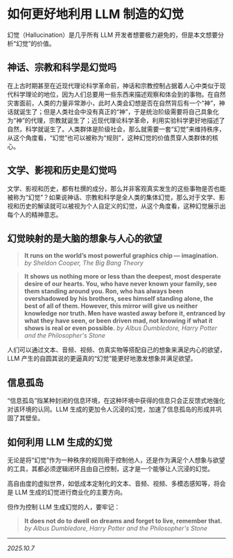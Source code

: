 # 如何更好地利用 LLM 制造的幻觉

幻觉（Hallucination）是几乎所有 LLM 开发者想要极力避免的，但是本文想要分析“幻觉”的价值。

## 神话、宗教和科学是幻觉吗

在上古时期甚至在近现代理论科学革命前，神话和宗教控制占据着人心中类似于现代科学理论的地位，因为人们总要用一些东西来描述观察和体会到的事物。在自然灾害面前，人类的力量非常渺小，此时人类会幻想是否在自然背后有一个“神”，神话就诞生了；但是人类社会中没有真正的“神”，于是统治阶级需要将自己具象化为“神”的代理，宗教就诞生了；近现代理论科学革命，利用实验科学更好地描述了自然，科学就诞生了。人类群体是阶级社会，那么就需要一套“幻觉”来维持秩序，从这个角度看，“幻觉”也可以被称为“规则”，这种幻觉的价值贯穿人类群体的核心。

## 文学、影视和历史是幻觉吗

文学、影视和历史，都有杜撰的成分，那么并非客观真实发生的这些事物是否也能被称为“幻觉”？如果说神话、宗教和科学是全人类的集体幻觉，那么对于文学、影视和历史的解读就可以被视为个人自定义的幻觉，从这个角度看，这种幻觉展示出每个人的精神意志。

## 幻觉映射的是大脑的想象与人心的欲望

> **It runs on the world’s most powerful graphics chip — imagination.** *by Sheldon Cooper, The Big Bang Theory*

> **It shows us nothing more or less than the deepest, most desperate desire of our hearts. You, who have never known your family, see them standing around you. Ron, who has always been overshadowed by his brothers, sees himself standing alone, the best of all of them. However, this mirror will give us neither knowledge nor truth. Men have wasted away before it, entranced by what they have seen, or been driven mad, not knowing if what it shows is real or even possible.** *by Albus Dumbledore, Harry Potter and the Philosopher's Stone*

人们可以通过文本、音频、视频、仿真实物等搭配自己的想象来满足内心的欲望，LLM 产生的自圆其说的更逼真的“幻觉”能更好地激发想象并满足欲望。

## 信息孤岛

“信息孤岛”指某种封闭的信息环境，在这种环境中获得的信息只会正反馈式地强化对该环境的认同。LLM 生成的更加令人沉浸的幻觉，加速了信息孤岛的形成并巩固了其壁垒。

## 如何利用 LLM 生成的幻觉

无论是将“幻觉”作为一种秩序的规则用于控制他人，还是作为满足个人想象与欲望的工具，其都必须逻辑闭环且由自己控制，这才是一个能够让人沉浸的幻觉。

高自由度的虚拟世界，如低成本定制化的文本、音频、视频、多模态感知等，将会是 LLM 生成的幻觉进行商业化的主要方向。

但作为控制 LLM 生成幻觉的人，要牢记：

> **It does not do to dwell on dreams and forget to live, remember that.** *by Albus Dumbledore, Harry Potter and the Philosopher's Stone*

---

*2025.10.7*
